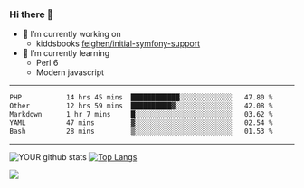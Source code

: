 ### Hi there 👋

- 🔭 I’m currently working on
  - kiddsbooks [feighen/initial-symfony-support](https://github.com/noondaysun/kiddsbooks.com/tree/feighen/initial-symfony-support)
- 🌱 I’m currently learning
  - Perl 6
  - Modern javascript

---
<!--START_SECTION:waka-->

```txt
PHP           14 hrs 45 mins  ████████████░░░░░░░░░░░░░   47.80 %
Other         12 hrs 59 mins  ██████████▓░░░░░░░░░░░░░░   42.08 %
Markdown      1 hr 7 mins     █░░░░░░░░░░░░░░░░░░░░░░░░   03.62 %
YAML          47 mins         ▓░░░░░░░░░░░░░░░░░░░░░░░░   02.54 %
Bash          28 mins         ▒░░░░░░░░░░░░░░░░░░░░░░░░   01.53 %
```

<!--END_SECTION:waka-->
---
![YOUR github stats](https://github-readme-stats.vercel.app/api?username=noondaysun&show_icons=true&theme=onedark) [![Top Langs](https://github-readme-stats.vercel.app/api/top-langs/?username=noondaysun&layout=compact&theme=onedark)](https://github.com/anuraghazra/github-readme-stats)

[<img src="https://img.shields.io/badge/linkedin-%230077B5.svg?&style=for-the-badge&logo=linkedin&logoColor=white" />](https://www.linkedin.com/in/feighen-oosterbroek-9630a514a/)

<!--
**noondaysun/noondaysun** is a ✨ _special_ ✨ repository because its `README.md` (this file) appears on your GitHub profile.

Here are some ideas to get you started:

- 🔭 I’m currently working on ...
- 🌱 I’m currently learning ...
- 👯 I’m looking to collaborate on ...
- 🤔 I’m looking for help with ...
- 💬 Ask me about ...
- 📫 How to reach me: ...
- 😄 Pronouns: ...
- ⚡ Fun fact: ...
-->
